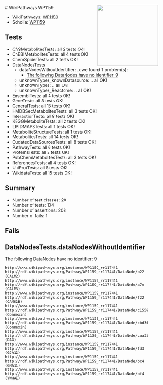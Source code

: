 <img style="float: right; width: 200px" src="https://upload.wikimedia.org/wikipedia/commons/thumb/8/83/Wplogo_with_text_500.png/640px-Wplogo_with_text_500.png" />
# WikiPathways WP1159

* WikiPathways: [WP1159](https://wikipathways.org/pathways/WP1159)
* Scholia: [WP1159](https://scholia.toolforge.org/wikipathways/WP1159)
## Tests
* CASMetabolitesTests: all 2 tests OK!
* ChEBIMetabolitesTests: all 4 tests OK!
* ChemSpiderTests: all 2 tests OK!
* DataNodesTests
    * dataNodesWithoutIdentifier: .x we found 1 problem(s):
        * [The following DataNodes have no identifier: 9](#d2d32fa8)
    * unknownTypes_knownDatasource: .. all OK!
    * unknownTypes: .. all OK!
    * unknownTypes_Reactome: .. all OK!
* EnsemblTests: all 4 tests OK!
* GeneTests: all 3 tests OK!
* GeneralTests: all 13 tests OK!
* HMDBSecMetabolitesTests: all 3 tests OK!
* InteractionTests: all 8 tests OK!
* KEGGMetaboliteTests: all 2 tests OK!
* LIPIDMAPSTests: all 1 tests OK!
* MetaboliteStructureTests: all 1 tests OK!
* MetabolitesTests: all 14 tests OK!
* OudatedDataSourcesTests: all 8 tests OK!
* PathwayTests: all 6 tests OK!
* ProteinsTests: all 2 tests OK!
* PubChemMetabolitesTests: all 3 tests OK!
* ReferencesTests: all 4 tests OK!
* UniProtTests: all 5 tests OK!
* WikidataTests: all 15 tests OK!


## Summary

* Number of test classes: 20
* Number of tests: 104
* Number of assertions: 208
* Number of fails: 1

## Fails

<a name="d2d32fa8" />

## DataNodesTests.dataNodesWithoutIdentifier

The following DataNodes have no identifier: 9
```
http://www.wikipathways.org/instance/WP1159_rr117441 http://rdf.wikipathways.org/Pathway/WP1159_rr117441/DataNode/b22 (CALM2)
http://www.wikipathways.org/instance/WP1159_rr117441 http://rdf.wikipathways.org/Pathway/WP1159_rr117441/DataNode/a7e (CALM3)
http://www.wikipathways.org/instance/WP1159_rr117441 http://rdf.wikipathways.org/Pathway/WP1159_rr117441/DataNode/f22 (CAMK2B)
http://www.wikipathways.org/instance/WP1159_rr117441 http://rdf.wikipathways.org/Pathway/WP1159_rr117441/DataNode/c1556 (Connexin)
http://www.wikipathways.org/instance/WP1159_rr117441 http://rdf.wikipathways.org/Pathway/WP1159_rr117441/DataNode/cbd36 (Connexin)
http://www.wikipathways.org/instance/WP1159_rr117441 http://rdf.wikipathways.org/Pathway/WP1159_rr117441/DataNode/caa32 (DAG)
http://www.wikipathways.org/instance/WP1159_rr117441 http://rdf.wikipathways.org/Pathway/WP1159_rr117441/DataNode/fd3 (GJA12)
http://www.wikipathways.org/instance/WP1159_rr117441 http://rdf.wikipathways.org/Pathway/WP1159_rr117441/DataNode/bc4 (GNA11)
http://www.wikipathways.org/instance/WP1159_rr117441 http://rdf.wikipathways.org/Pathway/WP1159_rr117441/DataNode/bf4 (YWHAE)
```

